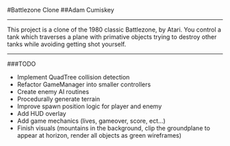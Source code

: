 #Battlezone Clone
##Adam Cumiskey
- - -
This project is a clone of the 1980 classic Battlezone, by Atari. You
control a tank which traverses a plane with primative objects trying to
destroy other tanks while avoiding getting shot yourself.
- - - 
###TODO

- Implement QuadTree collision detection
- Refactor GameManager into smaller controllers
- Create enemy AI routines
- Procedurally generate terrain
- Improve spawn position logic for player and enemy
- Add HUD overlay
- Add game mechanics (lives, gameover, score, ect...)
- Finish visuals (mountains in the background, clip the groundplane to appear at horizon, render all objects as green wireframes)

